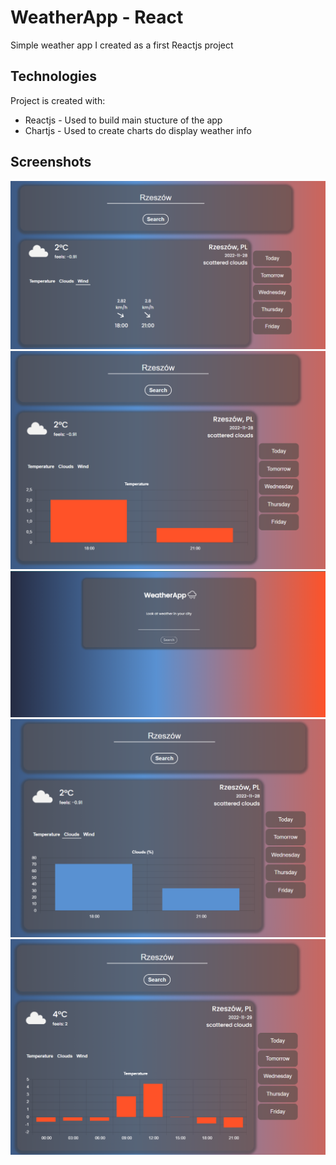 
# WeatherApp - React

Simple weather app I created as a first Reactjs project

## Technologies
Project is created with:
* Reactjs - Used to build main stucture of the app
* Chartjs - Used to create charts do display weather info



 
## Screenshots

![App Screenshot](./screens/weather1.png)
![App Screenshot](./screens/weather2.png)
![App Screenshot](./screens/weather3.png)
![App Screenshot](./screens/weather4.png)
![App Screenshot](./screens/weather5.png)


